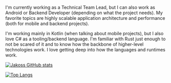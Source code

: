 I'm currently working as a Technical Team Lead, but I can also work as Android or Backend Developer (depending on what the project needs). My favorite topics are highly scalable application architecture and performance (both for mobile and backend projects).

I'm working mainly in Kotlin (when talking about mobile projects), but I also love C# as a tooling/backend language. I'm familiar with Rust just enough to not be scared of it and to know how the backbone of higher-level technologies work. I love getting deep into how the languages and runtimes work.

[![Jakoss GitHub stats](https://github-readme-stats.zohan.tech/api?username=jakoss&show_icons=true)](https://github.com/jakoss)

[![Top Langs](https://github-readme-stats.zohan.tech/api/top-langs/?username=jakoss)](https://github.com/jakoss)
